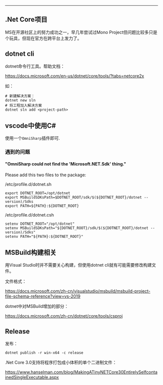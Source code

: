 

---



## .Net Core项目

MS在开源社区上的努力成功之一，早几年尝试过Mono Project但问题比较多只是个玩具，但现在官方在跨平台上发力了。



## dotnet cli

dotnet命令行工具。帮助文档：

https://docs.microsoft.com/en-us/dotnet/core/tools/?tabs=netcore2x



如：

```
# 新建解决方案：
dotnet new sln
# 将工程加入解决方案
dotnet sln add <project-path>
```



## vscode中使用C#

使用一个`OmniSharp`插件即可.



### 遇到的问题

#### "OmniSharp could not find the 'Microsoft.NET.Sdk' thing."

Please add this two files to the package:

/etc/profile.d/dotnet.sh

```
export DOTNET_ROOT=/opt/dotnet
export MSBuildSDKsPath=$DOTNET_ROOT/sdk/$(${DOTNET_ROOT}/dotnet --version)/Sdks
export PATH=${PATH}:${DOTNET_ROOT}
```

/etc/profile.d/dotnet.csh
```
setenv DOTNET_ROOT="/opt/dotnet"
setenv MSBuildSDKsPath="${DOTNET_ROOT}/sdk/$(${DOTNET_ROOT}/dotnet --version)/Sdks"
setenv PATH="${PATH}:${DOTNET_ROOT}"
```



## MSBuild构建相关

用Visual Studio时并不需要关心构建，但使用dotnet cli就有可能需要修改构建文件。

文件格式：

https://docs.microsoft.com/zh-cn/visualstudio/msbuild/msbuild-project-file-schema-reference?view=vs-2019

dotnet中对MSBuild增加的部分：

https://docs.microsoft.com/zh-cn/dotnet/core/tools/csproj



## Release

发布：

```
dotnet publish -r win-x64 -c release
```



.Net Core 3.0支持将程序打包成小体积的单个二进制文件：

https://www.hanselman.com/blog/MakingATinyNETCore30EntirelySelfcontainedSingleExecutable.aspx